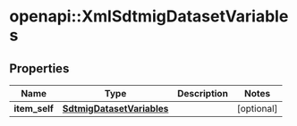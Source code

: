 # openapi::XmlSdtmigDatasetVariables


## Properties
Name | Type | Description | Notes
------------ | ------------- | ------------- | -------------
**item_self** | [**SdtmigDatasetVariables**](SdtmigDatasetVariables.md) |  | [optional] 


